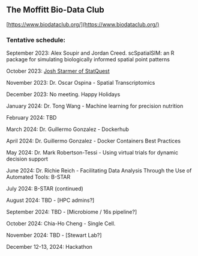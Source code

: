 ## The Moffitt Bio-Data Club
[https://www.biodataclub.org/](https://www.biodataclub.org/)

### Tentative schedule:

September 2023: Alex Soupir and Jordan Creed. scSpatialSIM: an R package for simulating biologically informed spatial point patterns

October 2023: [Josh Starmer of StatQuest](https://www.youtube.com/c/joshstarmer)

November 2023: Dr. Oscar Ospina - Spatial Transcriptomics

December 2023: No meeting. Happy Holidays

January 2024: Dr. Tong Wang - Machine learning for precision nutrition

February 2024: TBD

March 2024: Dr. Guillermo Gonzalez - Dockerhub

April 2024: Dr. Guillermo Gonzalez - Docker Containers Best Practices

May 2024: Dr. Mark Robertson-Tessi - Using virtual trials for dynamic decision support

June 2024: Dr. Richie Reich - Facilitating Data Analysis Through the Use of Automated Tools: B-STAR

July 2024: B-STAR (continued)

August 2024: TBD - [HPC admins?]

September 2024: TBD - [Microbiome / 16s pipeline?]

October 2024: Chia-Ho Cheng - Single Cell.

November 2024: TBD - [Stewart Lab?]

December 12-13, 2024: Hackathon
